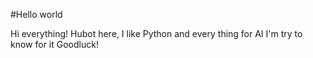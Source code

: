 #Hello world

Hi everything!
Hubot here, I like Python and every thing for AI
I'm try to know for it
Goodluck!
